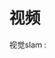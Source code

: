 # 视频

视觉slam : []( https://www.bilibili.com/video/BV1JK4y1s7xf/?p=4&share_source=copy_web&vd_source=5f34971f2f1deb6af334fb5df93cc258)













